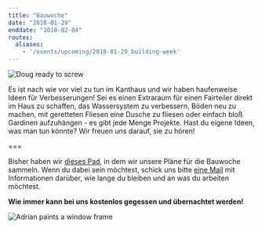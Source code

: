 ```yaml
---
title: "Bauwoche"
date: "2018-01-29"
enddate: "2018-02-04"
routes:
  aliases:
    - '/events/upcoming/2018-01-29_building-week'
---
```


![Doug ready to screw](/pics/dougScrewdriver.jpg)

Es ist nach wie vor viel zu tun im Kanthaus und wir haben haufenweise Ideen für Verbesserungen!
Sei es einen Extraraum für einen Fairteiler direkt im Haus zu schaffen, das Wassersystem zu verbessern, Böden neu zu machen, mit geretteten Fliesen eine Dusche zu fliesen oder einfach bloß Gardinen aufzuhängen - es gibt jede Menge Projekte. Hast du eigene Ideen, was man tun könnte? Wir freuen uns darauf, sie zu hören!

===

Bisher haben wir [dieses Pad](https://pad.systemli.org/p/buildingWeekPlanning), in dem wir unsere Pläne für die Bauwoche sammeln. Wenn du dabei sein möchtest, schick uns bitte [eine Mail](mailto:hello@kanthaus.online) mit Informationen darüber, wie lange du bleiben und an was du arbeiten möchtest.

**Wie immer kann bei uns kostenlos gegessen und übernachtet werden!**

![Adrian paints a window frame](/pics/adrianPaint.jpg)
